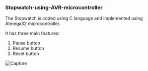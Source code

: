### Stopwatch-using-AVR-microcontroller
The Stopwatch is coded using C language and implemented using Atmega32 microcontroller.

It has three main features:
1) Pause button
2) Resume button
3) Reset button 

![Capture](https://user-images.githubusercontent.com/101186125/235010851-f05f3806-c755-410c-ba66-92717c0b92a0.PNG)

